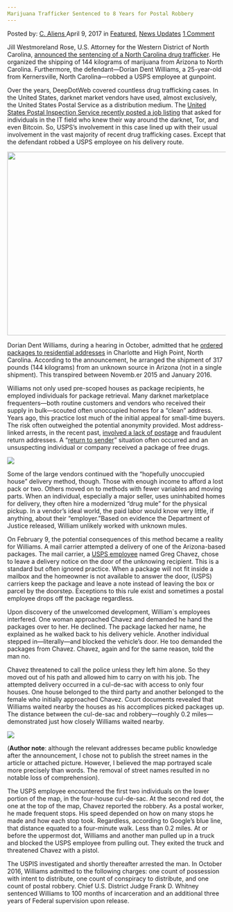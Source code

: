 ```yaml
---
Marijuana Trafficker Sentenced to 8 Years for Postal Robbery
---
```

<article class="post-listing post-19084 post type-post status-publish format-standard has-post-thumbnail hentry  tag-marijuana tag-postal tag-robbery tag-sentenced tag-trafficker tag-years">
    <div class="post-inner">
        <span>Posted by: <a href="https://www.deepdotweb.com/author/caliens/" title="">C. Aliens </a></span>
    <span>April 9, 2017</span>
    <span>in <a href="https://www.deepdotweb.com/category/deepdot-news/" rel="category tag">Featured</a>, <a href="https://www.deepdotweb.com/category/news-updates/" rel="category tag">News Updates</a></span>
    <span><a href="https://www.deepdotweb.com/2017/04/09/marijuana-trafficker-sentenced-8-years-postal-robbery/#comments">1 Comment</a></span>
    </p>
    <div class="clear"></div>
    <div class="entry">
    <p>Jill Westmoreland Rose, U.S. Attorney for the Western District of North Carolina, <a href="https://www.justice.gov/usao-wdnc/pr/forsyth-co-man-sentenced-prison-conspiracy-distribute-marijuana-through-us-mail-and">announced the sentencing of a North Carolina drug trafficker</a>. He organized the shipping of 144 kilograms of marijuana from Arizona to North Carolina. Furthermore, the defendant—Dorian Dent Williams, a 25-year-old from Kernersville, North Carolina—robbed a USPS employee at gunpoint.</p>
    <p>Over the years, DeepDotWeb covered countless drug trafficking cases. In the United States, darknet market vendors have used, almost exclusively, the United States Postal Service as a distribution medium. The <a href="https://www.deepdotweb.com/2017/02/01/us-postal-service-calls-cybercrime-darknet-investigators-latest-job-listing/">United States Postal Inspection Service recently posted a job listing</a> that asked for individuals in the IT field who knew their way around the darknet, Tor, and even Bitcoin. So, USPS&#8217;s involvement in this case lined up with their usual involvement in the vast majority of recent drug trafficking cases. Except that the defendant robbed a USPS employee on his delivery route.</p>
    <p><img class="wp-image-19089 aligncenter" src="https://www.deepdotweb.com/wp-content/uploads/2017/04/word-image-23.png" width="902" height="422" srcset="https://www.deepdotweb.com/wp-content/uploads/2017/04/word-image-23.png 1103w, https://www.deepdotweb.com/wp-content/uploads/2017/04/word-image-23-300x140.png 300w, https://www.deepdotweb.com/wp-content/uploads/2017/04/word-image-23-1024x479.png 1024w" sizes="(max-width: 902px) 100vw, 902px" /></p>
    <p>Dorian Dent Williams, during a hearing in October, admitted that he <a href="http://www.charlotteobserver.com/news/local/article140279478.html">ordered packages to residential addresses</a> in Charlotte and High Point, North Carolina. According to the announcement, he arranged the shipment of 317 pounds (144 kilograms) from an unknown source in Arizona (not in a single shipment). This transpired between Novemb.er 2015 and January 2016.</p>
    <p>Williams not only used pre-scoped houses as package recipients, he employed individuals for package retrieval. Many darknet marketplace frequenters—both routine customers and vendors who received their supply in bulk—scouted often unoccupied homes for a “clean” address. Years ago, this practice lost much of the initial appeal for small-time buyers. The risk often outweighed the potential anonymity provided. Most address-linked arrests, in the recent past, <a href="https://www.deepdotweb.com/2016/08/26/timeline-arrests-alphabay-vendors-area51-darkapollo/">involved a lack of postage</a> and fraudulent return addresses. A &#8220;<a href="https://www.deepdotweb.com/2017/01/27/belgian-amphetamine-vendor-sentenced-forfeit-946-bitcoins-spend-40-months-prison/">return to sender</a>” situation often occurred and an unsuspecting individual or company received a package of free drugs.</p>
    <p><img class="wp-image-19090 aligncenter" src="https://www.deepdotweb.com/wp-content/uploads/2017/04/word-image-11.jpeg" srcset="https://www.deepdotweb.com/wp-content/uploads/2017/04/word-image-11.jpeg 400w, https://www.deepdotweb.com/wp-content/uploads/2017/04/word-image-11-300x252.jpeg 300w" sizes="(max-width: 400px) 100vw, 400px" /></p>
    <p>Some of the large vendors continued with the &#8220;hopefully unoccupied house” delivery method, though. Those with enough income to afford a lost pack or two. Others moved on to methods with fewer variables and moving parts. When an individual, especially a major seller, uses uninhabited homes for delivery, they often hire a modernized &#8220;drug mule” for the physical pickup. In a vendor&#8217;s ideal world, the paid labor would know very little, if anything, about their &#8220;employer.&#8221;Based on evidence the Department of Justice released, William unlikely worked with unknown mules.</p>
    <p>On February 9, the potential consequences of this method became a reality for Williams. A mail carrier attempted a delivery of one of the Arizona-based packages. The mail carrier, a <a href="https://www.deepdotweb.com/tag/usps/">USPS employee</a> named Greg Chavez, chose to leave a delivery notice on the door of the unknowing recipient. This is a standard but often ignored practice. When a package will not fit inside a mailbox and the homeowner is not available to answer the door, (USPS) carriers keep the package and leave a note instead of leaving the box or parcel by the doorstep. Exceptions to this rule exist and sometimes a postal employee drops off the package regardless.</p>
    <p>Upon discovery of the unwelcomed development, William`s employees interfered. One woman approached Chavez and demanded he hand the packages over to her. He declined. The package lacked her name, he explained as he walked back to his delivery vehicle. Another individual stepped in—literally—and blocked the vehicle&#8217;s door. He too demanded the packages from Chavez. Chavez, again and for the same reason, told the man no.</p>
    <p>Chavez threatened to call the police unless they left him alone. So they moved out of his path and allowed him to carry on with his job. The attempted delivery occurred in a cul-de-sac with access to only four houses. One house belonged to the third party and another belonged to the female who initially approached Chavez. Court documents revealed that Williams waited nearby the houses as his accomplices picked packages up. The distance between the cul-de-sac and robbery—roughly 0.2 miles— demonstrated just how closely Williams waited nearby.</p>
    <p><img class="wp-image-19091 aligncenter" src="https://www.deepdotweb.com/wp-content/uploads/2017/04/word-image-24.png" srcset="https://www.deepdotweb.com/wp-content/uploads/2017/04/word-image-24.png 911w, https://www.deepdotweb.com/wp-content/uploads/2017/04/word-image-24-300x193.png 300w" sizes="(max-width: 911px) 100vw, 911px" /></p>
    <p>(<strong>Author note</strong>: although the relevant addresses became public knowledge after the announcement, I chose not to publish the street names in the article or attached picture. However, I believed the map portrayed scale more precisely than words. The removal of street names resulted in no notable loss of comprehension).</p>
    <p>The USPS employee encountered the first two individuals on the lower portion of the map, in the four-house cul-de-sac. At the second red dot, the one at the top of the map, Chavez reported the robbery. As a postal worker, he made frequent stops. His speed depended on how on many stops he made and how each stop took. Regardless, according to Google&#8217;s blue line, that distance equated to a four-minute walk. Less than 0.2 miles. At or before the uppermost dot, Williams and another man pulled up in a truck and blocked the USPS employee from pulling out. They exited the truck and threatened Chavez with a pistol.</p>
    <p>The USPIS investigated and shortly thereafter arrested the man. In October 2016, Williams admitted to the following charges: one count of possession with intent to distribute, one count of conspiracy to distribute, and one count of postal robbery. Chief U.S. District Judge Frank D. Whitney sentenced Williams to 100 months of incarceration and an additional three years of Federal supervision upon release.</p>
    <p>&nbsp;</p>
    </div>
    <span style="display:none"><a href="https://www.deepdotweb.com/tag/marijuana/" rel="tag">marijuana</a> <a href="https://www.deepdotweb.com/tag/postal/" rel="tag">postal</a> <a href="https://www.deepdotweb.com/tag/robbery/" rel="tag">robbery</a> <a href="https://www.deepdotweb.com/tag/sentenced/" rel="tag">sentenced</a> <a href="https://www.deepdotweb.com/tag/trafficker/" rel="tag">trafficker</a> <a href="https://www.deepdotweb.com/tag/years/" rel="tag">years</a></span> <span style="display:none" class="updated">2017-04-09</span>
    <div style="display:none" class="vcard author" itemprop="author" itemscope itemtype="http://schema.org/Person"><strong class="fn" itemprop="name"><a href="https://www.deepdotweb.com/author/caliens/" title="Posts by C. Aliens" rel="author">C. Aliens</a></strong></div>
    </div>
</article>

